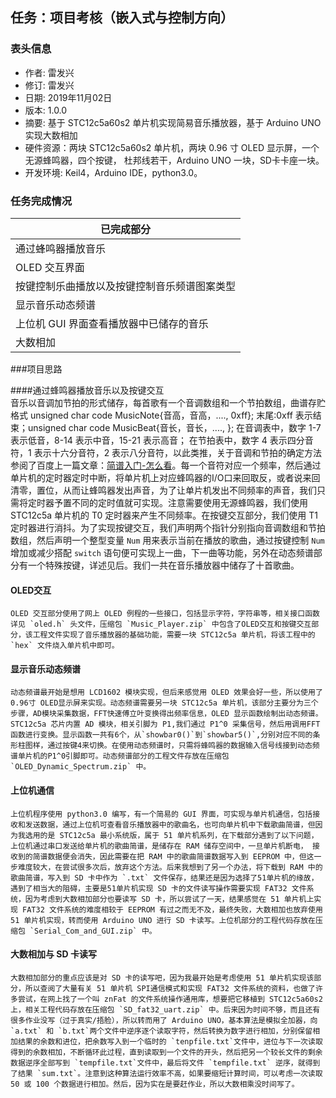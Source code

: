 ## 任务：项目考核（嵌入式与控制方向）

### 表头信息

- 作者: 雷发兴
- 修订: 雷发兴
- 日期: 2019年11月02日
- 版本: 1.0.0
- 摘要: 基于 STC12c5a60s2 单片机实现简易音乐播放器，基于 Arduino UNO 实现大数相加
- 硬件资源：两块 STC12c5a60s2 单片机，两块 0.96 寸 OLED 显示屏，一个无源蜂鸣器，四个按键， 杜邦线若干，Arduino UNO 一块，SD卡卡座一块。
- 开发环境: Keil4，Arduino IDE，python3.0。

### 任务完成情况

| 已完成部分                                   | 
| ----------------------------                 | 
| 通过蜂鸣器播放音乐                           | 
| OLED 交互界面                                | 
| 按键控制乐曲播放以及按键控制音乐频谱图案类型 | 
| 显示音乐动态频谱                             | 
| 上位机 GUI 界面查看播放器中已储存的音乐      | 
| 大数相加                                     |

###项目思路

####通过蜂鸣器播放音乐以及按键交互       
    音乐以音调加节拍的形式储存，每首歌有一个音调数组和一个节拍数组，曲谱存贮格式 unsigned char code MusicNote{音高，音高，...., 0xff}; 末尾:0xff 表示结束；unsigned char code MusicBeat{音长，音长，...., }; 在音调表中，数字 1-7 表示低音，8-14 表示中音，15-21 表示高音；
在节拍表中，数字 4 表示四分音符，1 表示十六分音符，2 表示八分音符，以此类推，关于音调和节拍的确定方法参阅了百度上一篇文章：[简谱入门-怎么看](https://jingyan.baidu.com/article/0bc808fc9f0cf61bd485b9cf.html?_wv=5)。每一个音符对应一个频率，然后通过单片机的定时器定时中断，将单片机上对应蜂鸣器的I/O口来回取反，或者说来回清零，置位，从而让蜂鸣器发出声音，为了让单片机发出不同频率的声音，我们只需将定时器予置不同的定时值就可实现。注意需要使用无源蜂鸣器，我们使用 STC12c5a 单片机的 T0 定时器来产生不同频率。在按键交互部分，我们使用 T1 定时器进行消抖。为了实现按键交互，我们声明两个指针分别指向音调数组和节拍数组，然后声明一个整型变量 `Num` 用来表示当前在播放的歌曲，通过按键控制 `Num` 增加或减少搭配 `switch` 语句便可实现上一曲，下一曲等功能，另外在动态频谱部分有一个特殊按键，详述见后。我们一共在音乐播放器中储存了十首歌曲。

#### OLED交互
    OLED 交互部分使用了网上 OLED 例程的一些接口，包括显示字符，字符串等，相关接口函数详见 `oled.h` 头文件，压缩包 `Music_Player.zip` 中包含了OLED交互和按键交互部分，该工程文件实现了音乐播放器的基础功能，需要一块 STC12c5a 单片机，将该工程中的 `hex` 文件烧入单片机中即可。

#### 显示音乐动态频谱 
    动态频谱最开始是想用 LCD1602 模块实现，但后来感觉用 OLED 效果会好一些，所以使用了 0.96寸 OLED显示屏来实现。动态频谱需要另一块 STC12c5a 单片机，该部分主要分为三个步骤，AD模块采集数据，FFT快速傅立叶变换得出频率信息，OLED 显示函数绘制出动态频谱。STC12c5a 芯片内置 AD 模块，相关引脚为 P1,我们通过 P1^0 采集信号，然后用调用FFT函数进行变换。显示函数一共有6个，从`showbar0()`到`showbar5()`,分别对应不同的条形柱图样，通过按键4来切换。在使用动态频谱时，只需将蜂鸣器的数据输入信号线接到动态频谱单片机的P1^0引脚即可。动态频谱部分的工程文件存放在压缩包 `OLED_Dynamic_Spectrum.zip` 中。

#### 上位机通信
    上位机程序使用 python3.0 编写，有一个简易的 GUI 界面，可实现与单片机通信，包括接收和发送数据，通过上位机可查看音乐播放器中的歌曲名，也可向单片机中下载歌曲简谱，但因为我选用的是 STC12c5a 最小系统版，属于 51 单片机系列，在下载部分遇到了以下问题，上位机通过串口发送给单片机的歌曲简谱，是储存在 RAM 储存空间中，一旦单片机断电， 接收到的简谱数据便会消失，因此需要在把 RAM 中的歌曲简谱数据写入到 EEPROM 中，但这一步难度较大，在尝试很多次后，放弃这个方法。后来我想到了另一个办法，将下载到 RAM 中的歌曲简谱，写入到 SD 卡中作为 `.txt` 文件保存，结果还是因为选择了51单片机的缘故，遇到了相当大的阻碍，主要是51单片机实现 SD 卡的文件读写操作需要实现 FAT32 文件系统，因为考虑到大数相加部分也要读写 SD 卡，所以尝试了一天，结果感觉在 51 单片机上实现 FAT32 文件系统的难度相较于 EEPROM 有过之而无不及，最终失败，大数相加也放弃使用 51 单片机实现，转而使用 Arduino UNO 进行 SD 卡读写。上位机部分的工程代码存放在压缩包 `Serial_Com_and_GUI.zip` 中。

#### 大数相加与 SD 卡读写
    大数相加部分的重点应该是对 SD 卡的读写吧，因为我最开始是考虑使用 51 单片机实现该部分，所以查阅了大量有关 51 单片机 SPI通信模式和实现 FAT32 文件系统的资料，也做了许多尝试，在网上找了一个叫 znFat 的文件系统操作通用库，想要把它移植到 STC12c5a60s2 上，相关工程代码存放在压缩包 `SD_fat32_uart.zip` 中。后来因为时间不够，而且还有很多作业没写（过于真实/捂脸），所以转而用了 Arduino UNO，基本算法是模拟全加器，向 `a.txt` 和 `b.txt`两个文件中逆序逐个读取字符，然后转换为数字进行相加，分别保留相加结果的余数和进位，把余数写入到一个临时的 `tenpfile.txt`文件中，进位与下一次读取得到的余数相加，不断循环此过程，直到读取到一个文件的开头，然后把另一个较长文件的剩余数据逆序全部写到 `tempfile.txt`文件中，最后将文件 `tempfile.txt` 逆序，就得到了结果 `sum.txt`。注意到这种算法运行效率不高，如果要缩短计算时间，可以考虑一次读取 50 或 100 个数据进行相加。然后，因为实在是要赶作业，所以大数相乘没时间写了。
    



